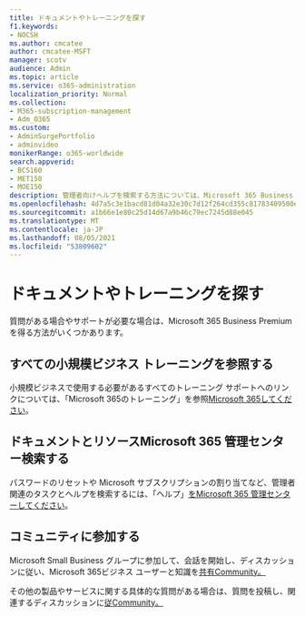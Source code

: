 ```yaml
---
title: ドキュメントやトレーニングを探す
f1.keywords:
- NOCSH
ms.author: cmcatee
author: cmcatee-MSFT
manager: scotv
audience: Admin
ms.topic: article
ms.service: o365-administration
localization_priority: Normal
ms.collection:
- M365-subscription-management
- Adm_O365
ms.custom:
- AdminSurgePortfolio
- adminvideo
monikerRange: o365-worldwide
search.appverid:
- BCS160
- MET150
- MOE150
description: 管理者向けヘルプを検索する方法については、Microsoft 365 Business Premium。
ms.openlocfilehash: 4d7a5c3e1bacd81d04a32e30c7d12f264cd355c81783409500e416be1345a0c7
ms.sourcegitcommit: a1b66e1e80c25d14d67a9b46c79ec7245d88e045
ms.translationtype: MT
ms.contentlocale: ja-JP
ms.lasthandoff: 08/05/2021
ms.locfileid: "53809602"
---
```

# <a name="find-docs-and-training"></a>ドキュメントやトレーニングを探す

質問がある場合やサポートが必要な場合は、Microsoft 365 Business Premiumを得る方法がいくつかあります。

## <a name="browse-all-small-business-training"></a>すべての小規模ビジネス トレーニングを参照する

小規模ビジネスで使用する必要があるすべてのトレーニング サポートへのリンクについては、「Microsoft 365のトレーニング」を参照[Microsoft 365してください](index.yml)。 

## <a name="search-for-microsoft-365-admin-center-docs-and-resources"></a>ドキュメントとリソースMicrosoft 365 管理センター検索する

パスワードのリセットや Microsoft サブスクリプションの割り当てなど、管理者関連のタスクとヘルプを検索するには、「ヘルプ」[をMicrosoft 365 管理センターしてください](../admin/index.yml)。

## <a name="join-the-community"></a>コミュニティに参加する

Microsoft Small Business グループに参加して、会話を開始し、ディスカッションに従い、Microsoft 365ビジネス ユーザーと知識を[共有Community。](https://smallbusiness.microsoft.com/)

その他の製品やサービスに関する具体的な質問がある場合は、質問を投稿し、関連するディスカッションに[従Community。](https://answers.microsoft.com)